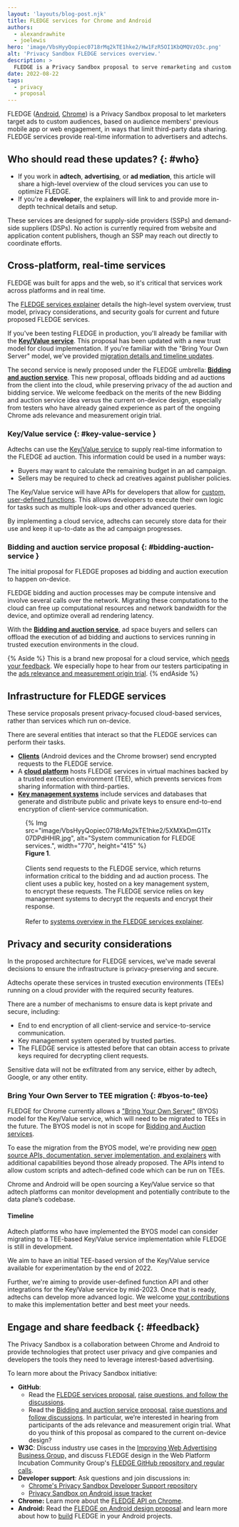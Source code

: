 ```yaml
---
layout: 'layouts/blog-post.njk'
title: FLEDGE services for Chrome and Android
authors:
  - alexandrawhite
  - joelewis
hero: 'image/VbsHyyQopiec0718rMq2kTE1hke2/Hw1FzR5OI1KbQMQVzO3c.png'
alt: 'Privacy Sandbox FLEDGE services overview.'
description: >
  FLEDGE is a Privacy Sandbox proposal to serve remarketing and custom audience use cases, designed so it cannot be used by third parties to track user browsing behavior across sites. 
date: 2022-08-22
tags:
  - privacy
  - proposal
---
```


<style type="text/css">
	.type figcaption {text-align:left;}
</style>

FLEDGE ([Android](https://developer.android.com/design-for-safety/ads/fledge),
[Chrome](/docs/privacy-sandbox/fledge/#overview)) is a Privacy Sandbox proposal
to let marketers target ads to custom audiences, based on audience members'
previous mobile app or web engagement, in ways that limit third-party data
sharing. FLEDGE services provide real-time information to advertisers and
adtechs.

## Who should read these updates? {: #who}

*  If you work in **adtech**, **advertising**, or **ad mediation**, this
   article will share a high-level overview of the cloud services you can use
   to optimize FLEDGE.
*  If you're a **developer**, the explainers will link to and provide more
   in-depth technical details and setup.

These services are designed for supply-side providers (SSPs) and demand-side
suppliers (DSPs). No action is currently required from website and application
content publishers, though an SSP may reach out directly to coordinate efforts.

## Cross-platform, real-time services

FLEDGE was built for apps and the web, so it's critical that services work
across platforms and in real time.

The [FLEDGE services explainer](https://github.com/privacysandbox/fledge-docs/blob/main/trusted_services_overview.md)
details the high-level system overview, trust model, privacy considerations,
and security goals for current and future proposed FLEDGE services.

If you've been testing FLEDGE in production, you'll already be familiar with
the **[Key/Value service](#key-value-service)**. This proposal has been updated
with a new trust model for cloud implementation. If you're familiar with the
"Bring Your Own Server" model, we've provided
[migration details and timeline updates](#byos-to-tee). 

The second service is newly proposed under the FLEDGE umbrella: 
**[Bidding and auction service](#bidding-auction-service)**. This new proposal,
offloads bidding and ad auctions from the client into the cloud, while
preserving privacy of the ad auction and bidding service.  We welcome feedback
on the merits of the new Bidding and auction service idea versus the current
on-device design, especially from testers who have already gained experience as
part of the ongoing Chrome ads relevance and measurement origin trial.

### Key/Value service {: #key-value-service }

Adtechs can use the [Key/Value service](https://github.com/WICG/turtledove/blob/main/FLEDGE_Key_Value_Server_API.md)
to supply real-time information to the FLEDGE ad auction. This information
could be used in a number ways:

*  Buyers may want to calculate the remaining budget in an ad campaign.
*  Sellers may be required to check ad creatives against publisher policies.

The Key/Value service will have APIs for developers that allow for
[custom, user-defined functions](https://github.com/WICG/turtledove/blob/main/FLEDGE_Key_Value_Server_trust_model.md%23support-for-user-defined-functions-udfs&sa=D&source=docs&ust=1660249938418410&usg=AOvVaw0LxUz3bUu-yM01vQ8gqj_d).
This allows developers to execute their own logic for tasks such as multiple
look-ups and other advanced queries.

By implementing a cloud service, adtechs can securely store data for their use
and keep it up-to-date as the ad campaign progresses.

### Bidding and auction service proposal {: #bidding-auction-service }

The initial proposal for FLEDGE proposes ad bidding and auction execution to happen on-device.

FLEDGE bidding and auction processes may be compute intensive and involve
several calls over the network. Migrating these computations to the cloud can
free up computational resources and network bandwidth for the device, and
optimize overall ad rendering latency.

With the **[Bidding and auction service](https://github.com/privacysandbox/fledge-docs/blob/bidding_auction_services_api.md)**,
ad space buyers and sellers can offload the execution of ad bidding and
auctions to services running in trusted execution environments in the cloud.

{% Aside %}
This is a brand new proposal for a cloud service, which
[needs your feedback](#engage-and-share-feedback).
We especially hope to hear from our testers participating in the
[ads relevance and measurement origin trial](/blog/privacy-sandbox-unified-origin-trial/).
{% endAside %}

## Infrastructure for FLEDGE services

These service proposals present privacy-focused cloud-based services, rather
than services which run on-device.

There are several entities that interact so that the FLEDGE services can
perform their tasks.

* **[Clients](https://github.com/privacysandbox/fledge-docs/blob/main/trusted_services_overview.md#clients)**
  (Android devices and the Chrome browser) send encrypted requests to the
  FLEDGE service.
* A **[cloud platform](https://github.com/privacysandbox/fledge-docs/blob/main/trusted_services_overview.md#cloud-platform)**
  hosts FLEDGE services in virtual machines backed by a trusted execution
  environment (TEE), which prevents services from sharing information with third-parties.
* **[Key management systems](https://github.com/privacysandbox/fledge-docs/blob/main/trusted_services_overview.md#key-management-systems)**
  include services and databases that generate and distribute public and
  private keys to ensure end-to-end encryption of client-service communication.

<figure class="screenshot">
	{% Img src="image/VbsHyyQopiec0718rMq2kTE1hke2/5XMXkDmG1Tx07DPdHHIR.jpg", alt="System communication for FLEDGE services.", width="770", height="415" %}
	<figcaption><strong>Figure 1</strong>.<br><br>
	Clients send requests to the FLEDGE service, which returns information
	critical to the bidding and ad auction process. The client uses a public
	key, hosted on a key management system, to encrypt these requests. The
	FLEDGE service relies on key management systems to decrypt the requests and
	encrypt their response.<br><br>
	Refer to <a href="https://github.com/privacysandbox/fledge-docs/blob/main/trusted_services_overview.md#system-overview">systems overview in the FLEDGE services explainer</a>.
    </figcaption>
</figure>

## Privacy and security considerations

In the proposed architecture for FLEDGE services, we've made several decisions
to ensure the infrastructure is privacy-preserving and secure.

Adtechs operate these services in trusted execution environments (TEEs) running
on a cloud provider with the required security features. 

There are a number of mechanisms to ensure data is kept private and secure,
including:

*  End to end encryption of all client-service and service-to-service
   communication.
*  Key management system operated by trusted parties.
*  The FLEDGE service is attested before that can obtain access to private keys
   required for decrypting client requests.

Sensitive data will not be exfiltrated from any service, either by adtech, Google, or any other entity.

### Bring Your Own Server to TEE migration {: #byos-to-tee}

FLEDGE for Chrome currently allows a
["Bring Your Own Server"](https://github.com/WICG/turtledove/blob/main/FLEDGE.md) (BYOS) model
for the Key/Value service, which will need to be migrated to TEEs in the future.
The BYOS model is not in scope for [Bidding and Auction services](https://github.com/privacysandbox/fledge-docs/blob/main/bidding_auction_services_api.md).

To ease the migration from the BYOS model, we're providing new [open source
APIs, documentation, server implementation, and explainers](/blog/open-sourcing-fledge-key-value-service/)
with additional capabilities beyond those already proposed. The APIs intend to
allow custom scripts and adtech-defined code which can be run on TEEs.

Chrome and Android will be open sourcing a Key/Value service so that adtech
platforms can monitor development and potentially contribute to the data
plane’s codebase.

#### Timeline

Adtech platforms who have implemented the BYOS model can consider migrating to
a TEE-based Key/Value service implementation while FLEDGE is still in
development. 

We aim to have an initial TEE-based version of the Key/Value service available
for experimentation by the end of 2022.

Further, we're aiming to provide user-defined function API and other
integrations for the Key/Value service by mid-2023. Once that is ready, adtechs
can develop more advanced logic. We welcome [your contributions](#feedback) to
make this implementation better and best meet your needs.

## Engage and share feedback {: #feedback}

The Privacy Sandbox is a collaboration between Chrome and Android to provide
technologies that protect user privacy and give companies and developers the
tools they need to leverage interest-based advertising.

To learn more about the Privacy Sandbox initiative:

*  **GitHub**:
   * Read the [FLEDGE services proposal](https://github.com/privacysandbox/fledge-docs/blob/main/trusted_services_overview.md),
   [raise questions, and follow the discussions](https://github.com/privacysandbox/fledge-docs/issues).
   * Read the [Bidding and auction service proposal](https://github.com/privacysandbox/fledge-docs/blob/main/bidding_auction_services_api.md),
     [raise questions and follow discussions](https://github.com/privacysandbox/fledge-docs/issues).
     In particular, we’re interested in hearing from participants of the ads
     relevance and measurement origin trial. What do you think of this proposal
    as compared to the current on-device design?
*  **W3C**: Discuss industry use cases in the [Improving Web Advertising Business Group,](https://www.w3.org/community/web-adv/participants) and discuss FLEDGE design in the Web Platform Incubation Community Group's [FLEDGE GitHub repository and regular calls](https://github.com/WICG/turtledove/issues/88).
*  **Developer support**: Ask questions and join discussions in:
    *  [Chrome's Privacy Sandbox Developer Support repository](https://github.com/GoogleChromeLabs/privacy-sandbox-dev-support)
    *  [Privacy Sandbox on Android issue tracker](https://issuetracker.google.com/issues/new?component=1116743&template=1642575)
*  **Chrome:** Learn more about the [FLEDGE API on Chrome](/docs/privacy-sandbox/fledge/).
*  **Android:** Read the [FLEDGE on Android design proposal](https://developer.android.com/design-for-safety/privacy-sandbox/fledge) and learn more about how to [build](https://developer.android.com/design-for-safety/privacy-sandbox/guides/fledge) FLEDGE in your Android projects.
